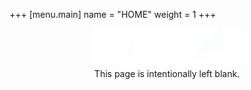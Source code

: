 +++
[menu.main]
	name = "HOME"
	weight = 1
+++

<div id="main">
  <div style="text-align: center;">
    <img id='secretshark' src='/site/secretshark_1.png' title='secret_shark_shh' width='242px' height='61px'></img><br>
    <p style="margin-top: 0px; display: inline-block;">This page is intentionally left blank.</p>
  </div>
</div>
